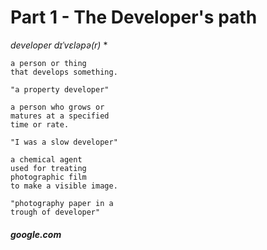 # Part 1 - The Developer's path

*developer dɪˈvɛləpə(r)*
*

```
a person or thing 
that develops something.

"a property developer"
```

```
a person who grows or 
matures at a specified 
time or rate.

"I was a slow developer"
```

```
a chemical agent 
used for treating 
photographic film 
to make a visible image.

"photography paper in a 
trough of developer"
```

##### *google.com*

